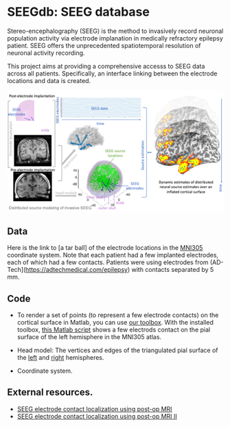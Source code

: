 # SEEGdb: SEEG database

Stereo-encephalography (SEEG) is the method to invasively record neuronal population activity via electrode implanation in medically refractory epilepsy patient. SEEG offers the unprecedented spatiotemporal resolution of neuronal activity recording. 

This project aims at providing a comprehensive accesss to SEEG data across all patients. Specifically, an interface linking between the electrode locations and data is created.

![](https://github.com/fahsuanlin/seegdb/blob/main/images/seeg_mne.png)

## Data

Here is the link to [a tar ball] of the electrode locations in the [MNI305](https://www.mcgill.ca/bic/software/tools-data-analysis/anatomical-mri/atlases/mni-305) coordinate system. Note that each patient had a few implanted electrodes, each of which had a few contacts. Patients were using electrodes from (AD-Tech](https://adtechmedical.com/epilepsy) with contacts separated by 5 mm. 

## Code
- To render a set of points (to represent a few electrode contacts) on the cortical surface in Matlab, you can use [our toolbox](https://github.com/fahsuanlin/fhlin_toolbox/wiki). With the installed toolbox, [this Matlab script]() shows a few electrods contact on the pial surface of the left hemisphere in the MNI305 atlas.

- Head model: The vertices and edges of the triangulated pial surface of the [left](https://github.com/fahsuanlin/seegdb/blob/master/scripts/brain_left.mat) and [right](https://github.com/fahsuanlin/seegdb/blob/master/scripts/brain_left.mat) hemispheres.

- Coordinate system. 

## External resources.
- [SEEG electrode contact localization using post-op MRI](https://github.com/fahsuanlin/fhlin_toolbox/wiki/SEEG:-register-electrodes-to-MRI)
- [SEEG electrode contact localization using post-op MRI II](https://github.com/fahsuanlin/fhlin_toolbox/wiki/SEEG:-register-electrodes-to-MRI-(II))
